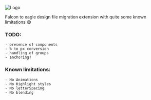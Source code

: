 ![Logo](https://github.com/celtra/birdsOfPrey/blob/master/assets/icon128.png)

Falcon to eagle design file migration extension with quite some known limitations 😅

### TODO:
    - presence of components
    - % to px conversion
    - handling of groups
    - anchoring?

### Known limitations:
    - No Animations
    - No Highlight styles
    - No letterSpacing
    - No blending
